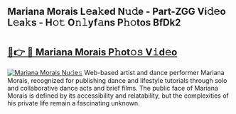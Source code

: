 ## Mariana Morais L𝚎a𝚔ed N𝚞𝚍e - Part-ZGG Vi𝚍𝚎o L𝚎a𝚔s - H𝚘𝚝 O𝚗𝚕yf𝚊ns P𝚑𝚘tos BfDk2

# <h2><a href="http://kf5y8q.oniu.top/?m=Mariana+Morais">🔗👉 🔴 Mariana Morais P𝚑ot𝚘𝚜 V𝚒d𝚎o</a></h2>

[![Mariana Morais Nu𝚍e𝚜](https://i.imgur.com/0qMVB7G.gif)](http://kf5y8q.oniu.top/?m=Mariana+Morais)
Web-based artist and dance performer Mariana Morais, recognized for publishing dance and lifestyle tutorials through solo and collaborative dance acts and brief films. The public face of Mariana Morais is defined by its accessibility and relatability, but the complexities of his private life remain a fascinating unknown.  
